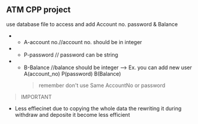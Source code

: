  ## ATM CPP project
use database file to access and add Account no. password & Balance
- - A-account no.//account no. should be in integer
- - P-password // password can be string
- - B-Balance //balance should be integer
    --> Ex. you can add new user A(account_no) P(password) B(Balance) 
      >  remember don't use Same AccountNo or password  
> IMPORTANT 
- Less effiecinet
due to copying the whole data the rewriting it during withdraw and deposite
it become less efficient  

